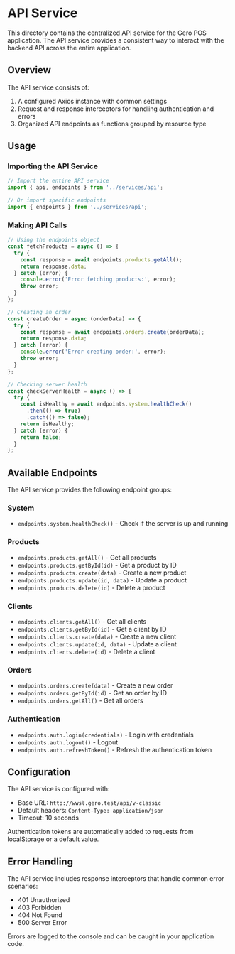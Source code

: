 # API Service

This directory contains the centralized API service for the Gero POS application. The API service provides a consistent way to interact with the backend API across the entire application.

## Overview

The API service consists of:

1. A configured Axios instance with common settings
2. Request and response interceptors for handling authentication and errors
3. Organized API endpoints as functions grouped by resource type

## Usage

### Importing the API Service

```typescript
// Import the entire API service
import { api, endpoints } from '../services/api';

// Or import specific endpoints
import { endpoints } from '../services/api';
```

### Making API Calls

```typescript
// Using the endpoints object
const fetchProducts = async () => {
  try {
    const response = await endpoints.products.getAll();
    return response.data;
  } catch (error) {
    console.error('Error fetching products:', error);
    throw error;
  }
};

// Creating an order
const createOrder = async (orderData) => {
  try {
    const response = await endpoints.orders.create(orderData);
    return response.data;
  } catch (error) {
    console.error('Error creating order:', error);
    throw error;
  }
};

// Checking server health
const checkServerHealth = async () => {
  try {
    const isHealthy = await endpoints.system.healthCheck()
      .then(() => true)
      .catch(() => false);
    return isHealthy;
  } catch (error) {
    return false;
  }
};
```

## Available Endpoints

The API service provides the following endpoint groups:

### System
- `endpoints.system.healthCheck()` - Check if the server is up and running

### Products
- `endpoints.products.getAll()` - Get all products
- `endpoints.products.getById(id)` - Get a product by ID
- `endpoints.products.create(data)` - Create a new product
- `endpoints.products.update(id, data)` - Update a product
- `endpoints.products.delete(id)` - Delete a product

### Clients
- `endpoints.clients.getAll()` - Get all clients
- `endpoints.clients.getById(id)` - Get a client by ID
- `endpoints.clients.create(data)` - Create a new client
- `endpoints.clients.update(id, data)` - Update a client
- `endpoints.clients.delete(id)` - Delete a client

### Orders
- `endpoints.orders.create(data)` - Create a new order
- `endpoints.orders.getById(id)` - Get an order by ID
- `endpoints.orders.getAll()` - Get all orders

### Authentication
- `endpoints.auth.login(credentials)` - Login with credentials
- `endpoints.auth.logout()` - Logout
- `endpoints.auth.refreshToken()` - Refresh the authentication token

## Configuration

The API service is configured with:

- Base URL: `http://wwsl.gero.test/api/v-classic`
- Default headers: `Content-Type: application/json`
- Timeout: 10 seconds

Authentication tokens are automatically added to requests from localStorage or a default value.

## Error Handling

The API service includes response interceptors that handle common error scenarios:

- 401 Unauthorized
- 403 Forbidden
- 404 Not Found
- 500 Server Error

Errors are logged to the console and can be caught in your application code.